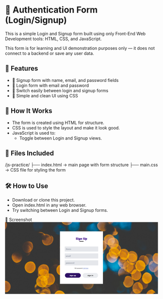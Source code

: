 # 🔐 Authentication Form (Login/Signup)
This is a simple Login and Signup form built using only Front-End Web Development tools:
HTML, CSS, and JavaScript.

This form is for learning and UI demonstration purposes only — it does not connect to a backend or save any user data.

## 🚀 Features
   - 📝 Signup form with name, email, and password fields
   - 🔑 Login form with email and password
   - 🔄 Switch easily between login and signup forms
   - 🎨 Simple and clean UI using CSS

## 🔧 How It Works
   - The form is created using HTML for structure.
   - CSS is used to style the layout and make it look good.
   - JavaScript is used to:
        - Toggle between Login and Signup views.
 
## 📁 Files Included
/js-practice/
├── index.html     → main page with form structure
├── main.css      → CSS file for styling the form

## 🛠️ How to Use
   - Download or clone this project.
   - Open index.html in any web browser.
   - Try switching between Login and Signup forms.

📸 Screenshot
![image alt](https://github.com/Lalit-Mohan-Cloud/Authentication-Form-01-/blob/main/image.png?raw=true) 


